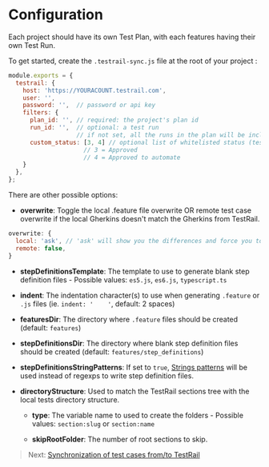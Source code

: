 # Configuration

Each project should have its own Test Plan, with each features having their own Test Run.

To get started, create the `.testrail-sync.js` file at the root of your project :

```js
module.exports = {
  testrail: {
    host: 'https://YOURACOUNT.testrail.com',
    user: '',
    password: '',  // password or api key
    filters: {
      plan_id: '', // required: the project's plan id
      run_id: '',  // optional: a test run
                   // if not set, all the runs in the plan will be included
      custom_status: [3, 4] // optional list of whitelisted status (testcases that don't have 1 of thoses statuses won't be synced)
                     // 3 = Approved
                     // 4 = Approved to automate
    }
  },
};
```

There are other possible options:

  * __overwrite__: Toggle the local .feature file overwrite OR remote test case overwrite if the local Gherkins doesn't match the Gherkins from TestRail.

  ```js
  overwrite: {
    local: 'ask', // 'ask' will show you the differences and force you to confirm before overwriting
    remote: false,
  }
  ```

  * __stepDefinitionsTemplate__:  The template to use to generate blank step definition files - Possible values: `es5.js`, `es6.js`, `typescript.ts`

  * __indent__: The indentation character(s) to use when generating `.feature` or `.js` files (ie. `indent: '    '`, default: 2 spaces)

  * __featuresDir__: The directory where `.feature` files should be created (default: `features`)

  * __stepDefinitionsDir__: The directory where blank step definition files should be created (default: `features/step_definitions`)

  * __stepDefinitionsStringPatterns__: If set to `true`, [Strings patterns](https://github.com/cucumber/cucumber-js/blob/master/docs/support_files/string_patterns.md) will be used instead of regexps to write step definition files.

  * __directoryStructure__: Used to match the TestRail sections tree with the local tests directory structure.

    * __type__: The variable name to used to create the folders - Possible values: `section:slug` or `section:name`

    * __skipRootFolder__: The number of root sections to skip.


> Next: [Synchronization of test cases from/to TestRail](/docs/synchronization.md)